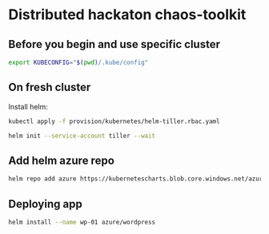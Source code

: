 
# Distributed hackaton chaos-toolkit

## Before you begin and use specific cluster

```bash
export KUBECONFIG="$(pwd)/.kube/config"
```

## On fresh cluster

Install helm:

```bash
kubectl apply -f provision/kubernetes/helm-tiller.rbac.yaml

helm init --service-account tiller --wait

```

## Add helm azure repo

```bash
helm repo add azure https://kubernetescharts.blob.core.windows.net/azure
```

## Deploying app

```bash
helm install --name wp-01 azure/wordpress
```
